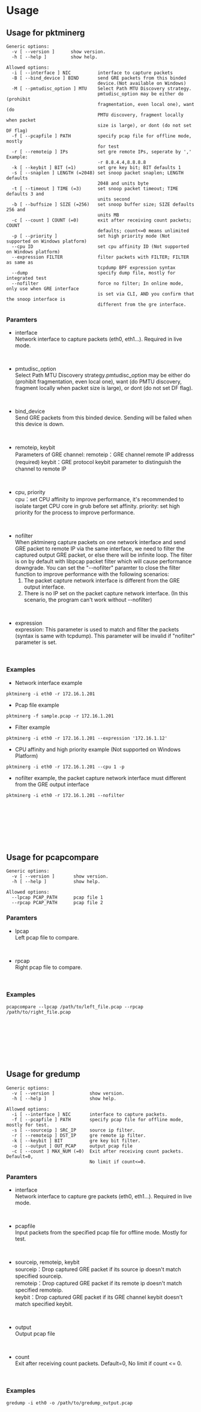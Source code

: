 # Usage

## Usage for pktminerg
```
Generic options:
  -v [ --version ]      show version.
  -h [ --help ]         show help.

Allowed options:
  -i [ --interface ] NIC          interface to capture packets
  -B [ --bind_device ] BIND       send GRE packets from this binded
                                  device.(Not available on Windows)
  -M [ --pmtudisc_option ] MTU    Select Path MTU Discovery strategy.  
                                  pmtudisc_option may be either do (prohibit 
                                  fragmentation, even local one), want (do 
                                  PMTU discovery, fragment locally when packet
                                  size is large), or dont (do not set DF flag)
  -f [ --pcapfile ] PATH          specify pcap file for offline mode, mostly
                                  for test
  -r [ --remoteip ] IPs           set gre remote IPs, seperate by ',' Example:
                                  -r 8.8.4.4,8.8.8.8
  -k [ --keybit ] BIT (=1)        set gre key bit; BIT defaults 1
  -s [ --snaplen ] LENGTH (=2048) set snoop packet snaplen; LENGTH defaults 
                                  2048 and units byte
  -t [ --timeout ] TIME (=3)      set snoop packet timeout; TIME defaults 3 and
                                  units second
  -b [ --buffsize ] SIZE (=256)   set snoop buffer size; SIZE defaults 256 and 
                                  units MB
  -c [ --count ] COUNT (=0)       exit after receiving count packets; COUNT 
                                  defaults; count<=0 means unlimited
  -p [ --priority ]               set high priority mode (Not supported on Windows platform)
  --cpu ID                        set cpu affinity ID (Not supported on Windows platform)
  --expression FILTER             filter packets with FILTER; FILTER as same as
                                  tcpdump BPF expression syntax
  --dump                          specify dump file, mostly for integrated test
  --nofilter                      force no filter; In online mode, only use when GRE interface
                                  is set via CLI, AND you confirm that the snoop interface is
                                  different from the gre interface.

```

### Paramters

* interface<br>
Network interface to capture packets (eth0, eth1...). Required in live mode.
<br>

* pmtudisc_option<br>
Select Path MTU Discovery strategy.pmtudisc_option may be either do (prohibit fragmentation, even local one), 
want (do PMTU discovery, fragment locally when packet size is large), or dont (do not set DF flag).
<br>

* bind_device<br>
Send GRE packets from this binded device. Sending will be failed when this device is down.
<br>

* remoteip, keybit<br>
Parameters of GRE channel:
remoteip：GRE channel remote IP addresss (required)
keybit：GRE protocol keybit parameter to distinguish the channel to remote IP
<br>

* cpu, priority<br>
cpu：set CPU affinity to improve performance, it's recommended to isolate target CPU core in grub before set affinity.
priority: set high priority for the process to improve performance.
<br>

* nofilter<br>
When pktminerg capture packets on one network interface and send GRE packet to remote IP via the same interface,
we need to filter the captured output GRE packet, or else there will be infinite loop.
The filter is on by default with libpcap packet filter which will cause performance downgrade.
You can set the "--nofilter" paramter to close the filter function to improve performance with the following scenarios:
  1. The packet capture network interface is different from the GRE output interface.
  2. There is no IP set on the packet capture network interface. (In this scenario, the program can't work without --nofilter)
<br>

* expression<br>
expression: This parameter is used to match and filter the packets (syntax is same with tcpdump).
This parameter will be invalid if "nofilter" parameter is set.
<br>

### Examples
* Network interface example
```
pktminerg -i eth0 -r 172.16.1.201
```
* Pcap file example
```
pktminerg -f sample.pcap -r 172.16.1.201
```
* Filter example
```
pktminerg -i eth0 -r 172.16.1.201 --expression '172.16.1.12'
```
* CPU affinity and high priority example (Not supported on Windows Platform)
```
pktminerg -i eth0 -r 172.16.1.201 --cpu 1 -p
```
* nofilter example, the packet capture network interface must different from the GRE output interface
```
pktminerg -i eth0 -r 172.16.1.201 --nofilter
```

<br>
<br>
<br>
<br>
<br>
<br>

## Usage for pcapcompare
```
Generic options:
  -v [ --version ]       show version.
  -h [ --help ]          show help.

Allowed options:
  --lpcap PCAP_PATH      pcap file 1
  --rpcap PCAP_PATH      pcap file 2
```

### Paramters
* lpcap<br>
Left pcap file to compare.
<br>

* rpcap<br>
Right pcap file to compare.
<br>

### Examples
```
pcapcompare --lpcap /path/to/left_file.pcap --rpcap /path/to/right_file.pcap
```

<br>
<br>
<br>
<br>
<br>
<br>

## Usage for gredump
```
Generic options:
  -v [ --version ]             show version.
  -h [ --help ]                show help.

Allowed options:
  -i [ --interface ] NIC       interface to capture packets.
  -f [ --pcapfile ] PATH       specify pcap file for offline mode, mostly for test.
  -s [ --sourceip ] SRC_IP     source ip filter.
  -r [ --remoteip ] DST_IP     gre remote ip filter.
  -k [ --keybit ] BIT          gre key bit filter.
  -o [ --output ] OUT_PCAP     output pcap file
  -c [ --count ] MAX_NUM (=0)  Exit after receiving count packets. Default=0, 
                               No limit if count<=0.
```

### Paramters
* interface<br>
Network interface to capture gre packets (eth0, eth1...). Required in live mode.
<br>

* pcapfile<br>
Input packets from the specified pcap file for offline mode. Mostly for test.
<br>

* sourceip, remoteip, keybit<br>
sourceip：Drop captured GRE packet if its source ip doesn't match specified sourceip.<br>
remoteip：Drop captured GRE packet if its remote ip doesn't match specified remoteip.<br>
keybit：Drop captured GRE packet if its GRE channel keybit doesn't match specified keybit.
<br>

* output<br>
Output pcap file
<br>

* count<br>
Exit after receiving count packets. Default=0, No limit if count <= 0.
<br>

### Examples
```
gredump -i eth0 -o /path/to/gredump_output.pcap
```

